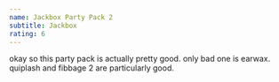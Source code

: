 ```yaml
---
name: Jackbox Party Pack 2
subtitle: Jackbox
rating: 6
---
```


okay so this party pack is actually pretty good. only bad one is earwax. quiplash and fibbage 2 are particularly good.
